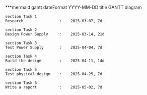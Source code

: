 ***mermaid
gantt
    dateFormat  YYYY-MM-DD
    title       GANTT diagram

    section Task 1
    Research                :    2025-03-07, 7d
    
    section Task 2
    Design Power Supply     :    2025-03-14, 21d

    section Task 3
    Test Power Supply       :    2025-04-04, 7d

    section Task 4
    Build the design        :    2025-04-11, 14d

    section Task 5
    Test physical design    :    2025-04-25, 7d

    section Task 6
    Write a report          :    2025-05-02, 7d
    
